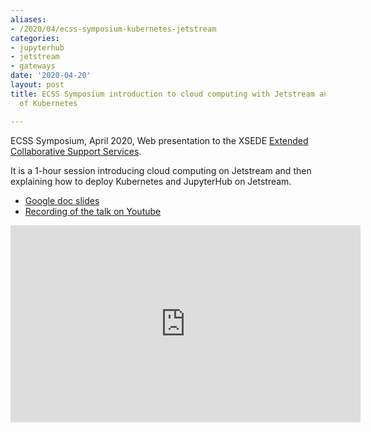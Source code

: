```yaml
---
aliases:
- /2020/04/ecss-symposium-kubernetes-jetstream
categories:
- jupyterhub
- jetstream
- gateways
date: '2020-04-20'
layout: post
title: ECSS Symposium introduction to cloud computing with Jetstream and deployment
  of Kubernetes

---
```


ECSS Symposium, April 2020, Web presentation to the XSEDE [Extended Collaborative Support Services](https://www.xsede.org/for-users/ecss).

It is a 1-hour session introducing cloud computing on Jetstream and then explaining how to deploy Kubernetes
and JupyterHub on Jetstream.

* [Google doc slides](https://bit.ly/ecss_2020_zonca)
* [Recording of the talk on Youtube](https://youtu.be/jiYw4g4RX-w)

<iframe width="560" height="315" src="https://www.youtube.com/embed/jiYw4g4RX-w" frameborder="0" allow="accelerometer; autoplay; clipboard-write; encrypted-media; gyroscope; picture-in-picture" allowfullscreen></iframe>
